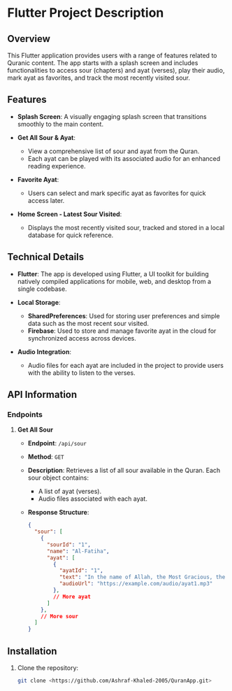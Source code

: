 # Flutter Project Description

## Overview

This Flutter application provides users with a range of features related to Quranic content. The app starts with a splash screen and includes functionalities to access sour (chapters) and ayat (verses), play their audio, mark ayat as favorites, and track the most recently visited sour.

## Features

- **Splash Screen**: A visually engaging splash screen that transitions smoothly to the main content.

- **Get All Sour & Ayat**: 
  - View a comprehensive list of sour and ayat from the Quran.
  - Each ayat can be played with its associated audio for an enhanced reading experience.

- **Favorite Ayat**: 
  - Users can select and mark specific ayat as favorites for quick access later.

- **Home Screen - Latest Sour Visited**: 
  - Displays the most recently visited sour, tracked and stored in a local database for quick reference.

## Technical Details

- **Flutter**: The app is developed using Flutter, a UI toolkit for building natively compiled applications for mobile, web, and desktop from a single codebase.

- **Local Storage**:
  - **SharedPreferences**: Used for storing user preferences and simple data such as the most recent sour visited.
  - **Firebase**: Used to store and manage favorite ayat in the cloud for synchronized access across devices.

- **Audio Integration**:
  - Audio files for each ayat are included in the project to provide users with the ability to listen to the verses.

## API Information

### Endpoints

1. **Get All Sour**
   - **Endpoint**: `/api/sour`
   - **Method**: `GET`
   - **Description**: Retrieves a list of all sour available in the Quran. Each sour object contains:
     - A list of ayat (verses).
     - Audio files associated with each ayat.

   - **Response Structure**:
     ```json
     {
       "sour": [
         {
           "sourId": "1",
           "name": "Al-Fatiha",
           "ayat": [
             {
               "ayatId": "1",
               "text": "In the name of Allah, the Most Gracious, the Most Merciful.",
               "audioUrl": "https://example.com/audio/ayat1.mp3"
             },
             // More ayat
           ]
         },
         // More sour
       ]
     }
     ```

## Installation

1. Clone the repository:
   ```bash
   git clone <https://github.com/Ashraf-Khaled-2005/QuranApp.git>
